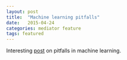 ```yaml
---
layout: post
title:  "Machine learning pitfalls"
date:   2015-04-24
categories: mediator feature
tags: featured
---
```


Interesting [post](http://danielnee.com/archives/155) on pitfalls in machine learning.
